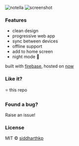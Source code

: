 ![notella](https://github.com/siddharthkp/notella/blob/master/art/banner.png?raw=true?raw=true)
![screenshot](https://github.com/siddharthkp/notella/blob/master/art/screen.png?raw=true?raw=true)

### Features

- clean design
- progressive web app
- sync between devices
- offline support
- add to home screen
- night mode 🌚

built with [firebase](https://firebase.google.com), hosted on [now](https://zeit.co/now)

### Like it?

:star: this repo

### Found a bug?

Raise an issue!

### License

MIT © [siddharthkp](https://github.com/siddharthkp)
